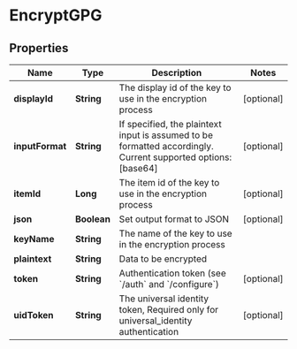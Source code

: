 

# EncryptGPG

## Properties

Name | Type | Description | Notes
------------ | ------------- | ------------- | -------------
**displayId** | **String** | The display id of the key to use in the encryption process |  [optional]
**inputFormat** | **String** | If specified, the plaintext input is assumed to be formatted accordingly. Current supported options: [base64] |  [optional]
**itemId** | **Long** | The item id of the key to use in the encryption process |  [optional]
**json** | **Boolean** | Set output format to JSON |  [optional]
**keyName** | **String** | The name of the key to use in the encryption process | 
**plaintext** | **String** | Data to be encrypted | 
**token** | **String** | Authentication token (see &#x60;/auth&#x60; and &#x60;/configure&#x60;) |  [optional]
**uidToken** | **String** | The universal identity token, Required only for universal_identity authentication |  [optional]



